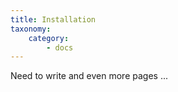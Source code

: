 ```yaml
---
title: Installation
taxonomy:
    category:
        - docs
---
```


Need to write and even more pages ...